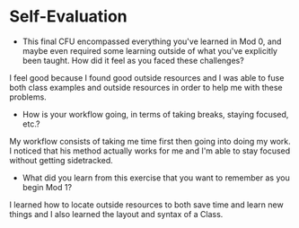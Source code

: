 # Self-Evaluation

- This final CFU encompassed everything you've learned in Mod 0, and maybe even required some learning outside of what you've explicitly been taught. How did it feel as you faced these challenges? 

I feel good because I found good outside resources and I was able to fuse both class examples and outside resources in order to help me with these problems. 


- How is your workflow going, in terms of taking breaks, staying focused, etc.? 

My workflow consists of taking me time first then going into doing my work. I noticed that his method actually works for me and I'm able to stay focused without getting sidetracked. 


- What did you learn from this exercise that you want to remember as you begin Mod 1?

 I learned how to locate outside resources to both save time and learn new things and I also learned the layout and syntax of a Class. 